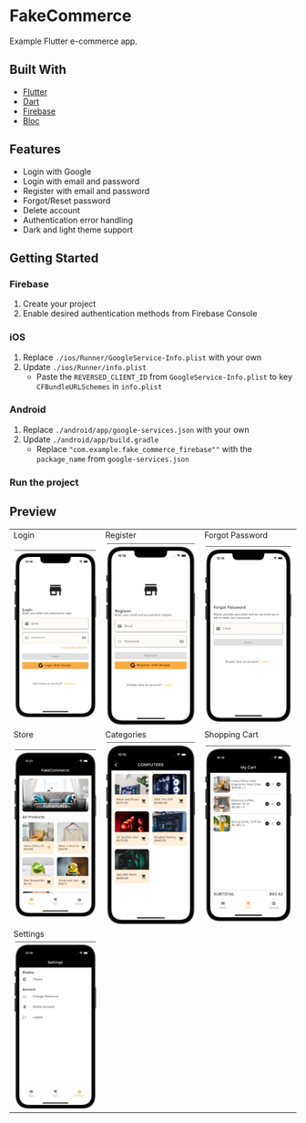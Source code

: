 # FakeCommerce
Example Flutter e-commerce app.  


## Built With
- [Flutter](https://flutter.dev/) 
- [Dart](https://dart.dev/) 
- [Firebase](https://firebase.google.com/) 
- [Bloc](https://pub.dev/packages/flutter_bloc)   


## Features
- Login with Google 
- Login with email and password 
- Register with email and password  
- Forgot/Reset password  
- Delete account  
- Authentication error handling 
- Dark and light theme support  



## Getting Started

### Firebase  
1. Create your project 
2. Enable desired authentication methods from Firebase Console  

### iOS

1. Replace `./ios/Runner/GoogleService-Info.plist` with your own
2. Update `./ios/Runner/info.plist`
   - Paste the `REVERSED_CLIENT_ID` from `GoogleService-Info.plist` to key `CFBundleURLSchemes` in `info.plist`

### Android

1. Replace `./android/app/google-services.json` with your own
2. Update `./android/app/build.gradle`
   - Replace `"com.example.fake_commerce_firebase""` with the `package_name` from `google-services.json`

### Run the project

## Preview

<table>
  <tr>
         <td>Login</td>
         <td>Register</td>
         <td>Forgot Password</td>
  </tr>
    <tr>
     <td><img src="screenshots/login.png"></td>
     <td><img src="screenshots/register.png"></td>
     <td><img src="screenshots/forgot_password.png"></td>
  </tr>
  <tr>
         <td>Store</td>
         <td>Categories</td>
         <td>Shopping Cart</td>
  <tr>
    <td><img src="screenshots/store.png"></td>
    <td><img src="screenshots/categories.png"></td>
    <td><img src="screenshots/cart.png"></td>
  <tr>
  <tr>
         <td>Settings</td>
  <tr>
    <td><img src="screenshots/settings.png"></td>
  <tr>
 </table>
